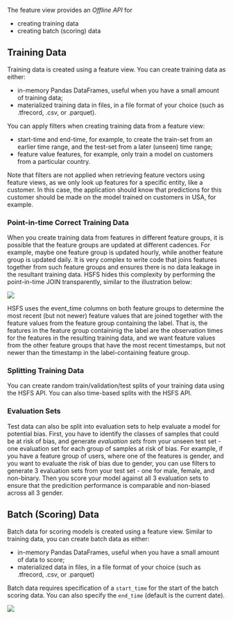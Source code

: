 The feature view provides an *Offline API* for

 * creating training data
 * creating batch (scoring) data

## Training Data

Training data is created using a feature view. You can create training data as either:

 - in-memory Pandas DataFrames, useful when you have a small amount of training data;
 - materialized training data in files, in a file format of your choice (such as .tfrecord, .csv, or .parquet).

You can apply filters when creating training data from a feature view:

 - start-time and end-time, for example, to create the train-set from an earlier time range, and the test-set from a later (unseen) time range;
 - feature value features, for example, only train a model on customers from a particular country.

Note that filters are not applied when retrieving feature vectors using feature views, as we only look up features for a specific entity, like a customer. In this case, the application should know that predictions for this customer should be made on the model trained on customers in USA, for example.


### Point-in-time Correct Training Data

When you create training data from features in different feature groups, it is possible that the feature groups are updated at different cadences. For example, maybe one feature group is updated hourly, while another feature group is updated daily. It is very complex to write code that joins features together from such feature groups and ensures there is no data leakage in the resultant training data. HSFS hides this complexity by performing the point-in-time JOIN transparently, similar to the illustration below:


<img src="../../../../assets/images/concepts/fs/feature-view-training-data.svg">

HSFS uses the event_time columns on both feature groups to determine the most recent (but not newer) feature values that are joined together with the feature values from the feature group containing the label. That is, the features in the feature group containinig the label are the observation times for the features in the resulting training data, and we want feature values from the other feature groups that have the most recent timestamps, but not newer than the timestamp in the label-containing feature group.


### Splitting Training Data

You can create random train/validation/test splits of your training data using the HSFS API. You can also time-based splits with the HSFS API.

### Evaluation Sets
Test data can also be split into evaluation sets to help evaluate a model for potential bias. First, you have to identify the classes of samples that could be at risk of bias, and generate *evaluation sets* from your unseen test set - one evaluation set for each group of samples at risk of bias. For example, if you have a feature group of users, where one of the features is gender, and you want to evaluate the risk of bias due to gender, you can use filters to generate 3 evaluation sets from your test set - one for male, female, and non-binary. Then you score your model against all 3 evaluation sets to ensure that the predicition performance is comparable and non-biased across all 3 gender.


## Batch (Scoring) Data

Batch data for scoring models is created using a feature view. Similar to training data, you can create batch data as either:

 - in-memory Pandas DataFrames, useful when you have a small amount of data to score;
 - materialized data in files, in a file format of your choice (such as .tfrecord, .csv, or .parquet)

Batch data requires specification of a `start_time` for the start of the batch scoring data. You can also specify the `end_time` (default is the current date).

<img src="../../../../assets/images/concepts/fs/batch-scoring-data.svg">

